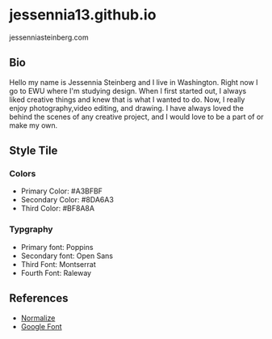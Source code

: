 # jessennia13.github.io
jessenniasteinberg.com

## Bio
Hello my name is Jessennia Steinberg and I live in Washington. Right now I go to EWU where I'm studying design. When I first started out, I always liked creative things and knew that is what I wanted to do. Now, I really enjoy photography,video editing, and drawing. I have always loved the behind the scenes of any creative project, and I would love to be a part of or make my own. 

## Style Tile
### Colors
* Primary Color: #A3BFBF
* Secondary Color: #8DA6A3
* Third Color: #BF8A8A

### Typgraphy
* Primary font: Poppins
* Secondary font: Open Sans
* Third Font: Montserrat
* Fourth Font: Raleway

## References
* [Normalize](https://necolas.github.io/normalize.css/)
* [Google Font](https://fonts.google.com/)
